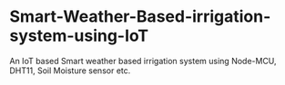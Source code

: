 # Smart-Weather-Based-irrigation-system-using-IoT
An IoT based Smart weather based irrigation system using Node-MCU, DHT11, Soil Moisture sensor etc.
